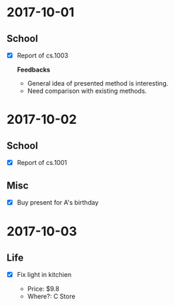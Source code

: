 # 2017-10-01

## School

- [x] Report of cs.1003

  **Feedbacks**

  - General idea of presented method is interesting.
  - Need comparison with existing methods.

# 2017-10-02

## School

- [x] Report of cs.1001

## Misc

- [x] Buy present for A's birthday


# 2017-10-03

## Life

- [x] Fix light in kitchien

  - Price: $9.8
  - Where?: C Store
